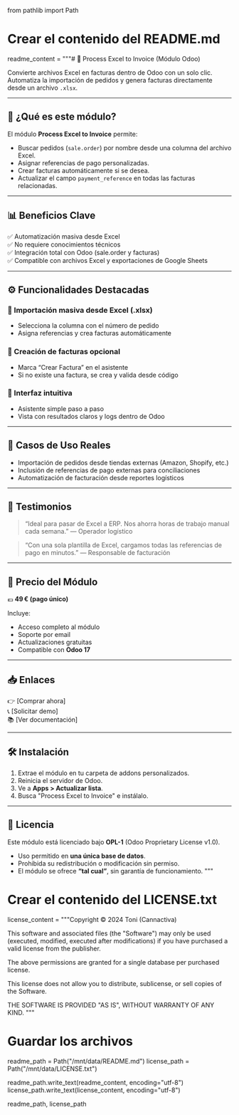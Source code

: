 from pathlib import Path

# Crear el contenido del README.md
readme_content = """# 📄 Process Excel to Invoice (Módulo Odoo)

Convierte archivos Excel en facturas dentro de Odoo con un solo clic. Automatiza la importación de pedidos y genera facturas directamente desde un archivo `.xlsx`.

---

## 🤖 ¿Qué es este módulo?

El módulo **Process Excel to Invoice** permite:

- Buscar pedidos (`sale.order`) por nombre desde una columna del archivo Excel.
- Asignar referencias de pago personalizadas.
- Crear facturas automáticamente si se desea.
- Actualizar el campo `payment_reference` en todas las facturas relacionadas.

---

## 📊 Beneficios Clave

✅ Automatización masiva desde Excel  
✅ No requiere conocimientos técnicos  
✅ Integración total con Odoo (sale.order y facturas)  
✅ Compatible con archivos Excel y exportaciones de Google Sheets

---

## ⚙️ Funcionalidades Destacadas

### 🔹 Importación masiva desde Excel (.xlsx)

- Selecciona la columna con el número de pedido
- Asigna referencias y crea facturas automáticamente

### 🔹 Creación de facturas opcional

- Marca “Crear Factura” en el asistente
- Si no existe una factura, se crea y valida desde código

### 🔹 Interfaz intuitiva

- Asistente simple paso a paso
- Vista con resultados claros y logs dentro de Odoo

---

## 🧪 Casos de Uso Reales

- Importación de pedidos desde tiendas externas (Amazon, Shopify, etc.)
- Inclusión de referencias de pago externas para conciliaciones
- Automatización de facturación desde reportes logísticos

---

## 💬 Testimonios

> “Ideal para pasar de Excel a ERP. Nos ahorra horas de trabajo manual cada semana.” — Operador logístico

> “Con una sola plantilla de Excel, cargamos todas las referencias de pago en minutos.” — Responsable de facturación

---

## 💸 Precio del Módulo

💶 **49 € (pago único)**

Incluye:
- Acceso completo al módulo
- Soporte por email
- Actualizaciones gratuitas
- Compatible con **Odoo 17**

---

## 📥 Enlaces

👉 [Comprar ahora]  
📞 [Solicitar demo]  
📚 [Ver documentación]

---

## 🛠️ Instalación

1. Extrae el módulo en tu carpeta de addons personalizados.
2. Reinicia el servidor de Odoo.
3. Ve a **Apps > Actualizar lista**.
4. Busca "Process Excel to Invoice" e instálalo.

---

## 📄 Licencia

Este módulo está licenciado bajo **OPL-1** (Odoo Proprietary License v1.0).

- Uso permitido en **una única base de datos**.
- Prohibida su redistribución o modificación sin permiso.
- El módulo se ofrece **“tal cual”**, sin garantía de funcionamiento.
"""

# Crear el contenido del LICENSE.txt
license_content = """Copyright © 2024 Toni (Cannactiva)

This software and associated files (the "Software") may only be used 
(executed, modified, executed after modifications) if you have 
purchased a valid license from the publisher.

The above permissions are granted for a single database per purchased 
license. 

This license does not allow you to distribute, sublicense, or sell 
copies of the Software.

THE SOFTWARE IS PROVIDED "AS IS", WITHOUT WARRANTY OF ANY KIND.
"""

# Guardar los archivos
readme_path = Path("/mnt/data/README.md")
license_path = Path("/mnt/data/LICENSE.txt")

readme_path.write_text(readme_content, encoding="utf-8")
license_path.write_text(license_content, encoding="utf-8")

readme_path, license_path
